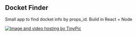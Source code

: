 ## Docket Finder

Small app to find docket info by props_id. Build in React + Node

<a href="http://tinypic.com?ref=qq7uoz" target="_blank"><img src="http://i67.tinypic.com/qq7uoz.png" border="0" alt="Image and video hosting by TinyPic"></a>